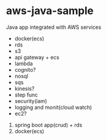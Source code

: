 # aws-java-sample
Java app integrated with AWS services


- docker(ecs)
- rds
- s3
- api gateway + ecs
- lambda
- cognito?
- nosql
- sqs
- kinesis?
- step func
- security(iam)
- logging and monit(cloud watch)
- ec2?


1) spring boot app(crud) + rds
2) docker(ecs)
